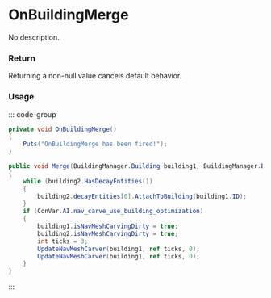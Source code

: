 # OnBuildingMerge
<Badge type="info" text="Structure"/><Badge type="danger" text="Carbon Compatible"/><Badge type="warning" text="Oxide Compatible"/>
No description.
### Return
Returning a non-null value cancels default behavior.

### Usage
::: code-group
```csharp [Example]
private void OnBuildingMerge()
{
	Puts("OnBuildingMerge has been fired!");
}
```
```csharp [Source — Assembly-CSharp @ ServerBuildingManager]
public void Merge(BuildingManager.Building building1, BuildingManager.Building building2)
{
	while (building2.HasDecayEntities())
	{
		building2.decayEntities[0].AttachToBuilding(building1.ID);
	}
	if (ConVar.AI.nav_carve_use_building_optimization)
	{
		building1.isNavMeshCarvingDirty = true;
		building2.isNavMeshCarvingDirty = true;
		int ticks = 3;
		UpdateNavMeshCarver(building1, ref ticks, 0);
		UpdateNavMeshCarver(building1, ref ticks, 0);
	}
}

```
:::
